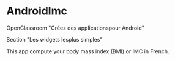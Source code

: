 # AndroidImc

OpenClassroom "Créez des applicationspour Android"

Section "Les widgets lesplus simples"

This app compute your body mass index (BMI) or IMC in French.
